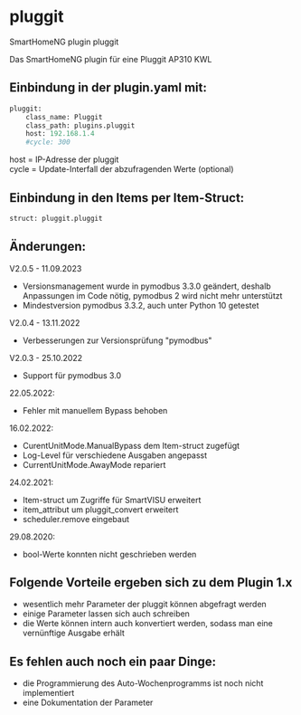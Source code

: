 # pluggit
SmartHomeNG plugin pluggit

Das SmartHomeNG plugin für eine Pluggit AP310 KWL

## Einbindung in der plugin.yaml mit:

```python
pluggit:
    class_name: Pluggit
    class_path: plugins.pluggit
    host: 192.168.1.4
    #cycle: 300
```

host = IP-Adresse der pluggit  
cycle = Update-Interfall der abzufragenden Werte (optional)

## Einbindung in den Items per Item-Struct:

```python
struct: pluggit.pluggit
```

## Änderungen:

V2.0.5 - 11.09.2023
- Versionsmanagement wurde in pymodbus 3.3.0 geändert, deshalb Anpassungen im Code nötig, pymodbus 2 wird nicht mehr unterstützt
- Mindestversion pymodbus 3.3.2, auch unter Python 10 getestet

V2.0.4 - 13.11.2022
- Verbesserungen zur Versionsprüfung "pymodbus"

V2.0.3 - 25.10.2022
- Support für pymodbus 3.0

22.05.2022:
- Fehler mit manuellem Bypass behoben

16.02.2022:
- CurentUnitMode.ManualBypass dem Item-struct zugefügt
- Log-Level für verschiedene Ausgaben angepasst
- CurrentUnitMode.AwayMode repariert

24.02.2021:
- Item-struct um Zugriffe für SmartVISU erweitert
- item_attribut um pluggit_convert erweitert
- scheduler.remove eingebaut

29.08.2020:
 - bool-Werte konnten nicht geschrieben werden

## Folgende Vorteile ergeben sich zu dem Plugin 1.x

- wesentlich mehr Parameter der pluggit können abgefragt werden
- einige Parameter lassen sich auch schreiben
- die Werte können intern auch konvertiert werden, sodass man eine vernünftige Ausgabe erhält

## Es fehlen auch noch ein paar Dinge:

- die Programmierung des Auto-Wochenprogramms ist noch nicht implementiert
- eine Dokumentation der Parameter
